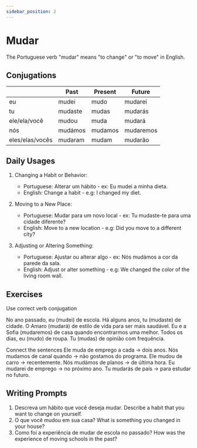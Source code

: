 ```yaml
---
sidebar_position: 2
---
```


# Mudar

The Portuguese verb "mudar" means "to change" or "to move" in English.

## Conjugations

|                 | Past    | Present | Future    |
| --------------- | ------- | ------- | --------- |
| eu              | mudei   | mudo    | mudarei   |
| tu              | mudaste | mudas   | mudarás   |
| ele/ela/você    | mudou   | muda    | mudará    |
| nós             | mudámos | mudamos | mudaremos |
| eles/elas/vocês | mudaram | mudam   | mudarão   |

## Daily Usages

1. Changing a Habit or Behavior:

   - Portuguese: Alterar um hábito - ex: Eu mudei a minha dieta.
   - English: Change a habit - e.g: I changed my diet.

2. Moving to a New Place:

   - Portuguese: Mudar para um novo local - ex: Tu mudaste-te para uma cidade diferente?
   - English: Move to a new location - e.g: Did you move to a different city?

3. Adjusting or Altering Something:

   - Portuguese: Ajustar ou alterar algo - ex: Nós mudámos a cor da parede da sala.
   - English: Adjust or alter something - e.g: We changed the color of the living room wall.

## Exercises

Use correct verb conjugation

No ano passado, eu (mudei) de escola.
Há alguns anos, tu (mudaste) de cidade.
O Amaro (mudará) de estilo de vida para ser mais saudável.
Eu e a Sofia (mudaremos) de casa quando encontrarmos uma melhor.
Todos os dias, eu (mudo) de roupa.
Tu (mudas) de opinião com frequência.

Connect the sentences
Ele muda de emprego a cada -> dois anos.
Nós mudamos de canal quando -> não gostamos do programa.
Ele mudou de carro -> recentemente.
Nós mudámos de planos -> de última hora.
Eu mudarei de emprego -> no próximo ano.
Tu mudarás de país -> para estudar no futuro.

## Writing Prompts

1. Descreva um hábito que você deseja mudar. Describe a habit that you want to change on yourself.
2. O que você mudou em sua casa? What is something you changed in your house?
3. Como foi a experiência de mudar de escola no passado? How was the experience of moving schools in the past?
